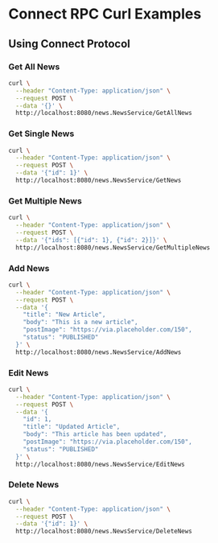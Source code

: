 # Connect RPC Curl Examples

## Using Connect Protocol

### Get All News

```bash
curl \
  --header "Content-Type: application/json" \
  --request POST \
  --data '{}' \
  http://localhost:8080/news.NewsService/GetAllNews
```

### Get Single News

```bash
curl \
  --header "Content-Type: application/json" \
  --request POST \
  --data '{"id": 1}' \
  http://localhost:8080/news.NewsService/GetNews
```

### Get Multiple News

```bash
curl \
  --header "Content-Type: application/json" \
  --request POST \
  --data '{"ids": [{"id": 1}, {"id": 2}]}' \
  http://localhost:8080/news.NewsService/GetMultipleNews
```

### Add News

```bash
curl \
  --header "Content-Type: application/json" \
  --request POST \
  --data '{
    "title": "New Article",
    "body": "This is a new article",
    "postImage": "https://via.placeholder.com/150",
    "status": "PUBLISHED"
  }' \
  http://localhost:8080/news.NewsService/AddNews
```

### Edit News

```bash
curl \
  --header "Content-Type: application/json" \
  --request POST \
  --data '{
    "id": 1,
    "title": "Updated Article",
    "body": "This article has been updated",
    "postImage": "https://via.placeholder.com/150",
    "status": "PUBLISHED"
  }' \
  http://localhost:8080/news.NewsService/EditNews
```

### Delete News

```bash
curl \
  --header "Content-Type: application/json" \
  --request POST \
  --data '{"id": 1}' \
  http://localhost:8080/news.NewsService/DeleteNews
```
